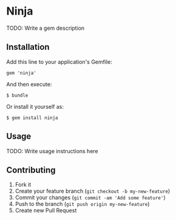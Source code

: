 # Ninja

TODO: Write a gem description

## Installation

Add this line to your application's Gemfile:

    gem 'ninja'

And then execute:

    $ bundle

Or install it yourself as:

    $ gem install ninja

## Usage

TODO: Write usage instructions here

## Contributing

1. Fork it
2. Create your feature branch (`git checkout -b my-new-feature`)
3. Commit your changes (`git commit -am 'Add some feature'`)
4. Push to the branch (`git push origin my-new-feature`)
5. Create new Pull Request
